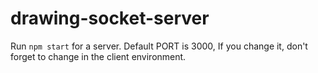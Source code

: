 ﻿# drawing-socket-server

Run `npm start` for a server. Default PORT is 3000, If you change it, don't forget to change in the client environment.
